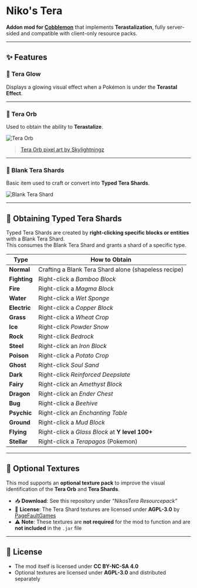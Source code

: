 # Niko's Tera

**Addon mod for [Cobblemon](https://cobblemon.org/)** that implements **Terastalization**, fully server-sided and compatible with client-only resource packs.

---

## ✨ Features

### 🔷 Tera Glow
Displays a glowing visual effect when a Pokémon is under the **Terastal Effect**.

---

### 🔮 Tera Orb

Used to obtain the ability to **Terastalize**.

![Tera Orb](https://i.imgur.com/uD5o8BJ.png)

> [Tera Orb pixel art by Skylightningz](https://www.newgrounds.com/art/view/skylightningz/tera-orb-pixel-art)

---

### 🧪 Blank Tera Shards

Basic item used to craft or convert into **Typed Tera Shards**.

![Blank Tera Shard](https://i.imgur.com/fznT0VQ.png)

---

## 🔄 Obtaining Typed Tera Shards

Typed Tera Shards are created by **right-clicking specific blocks or entities** with a Blank Tera Shard.  
This consumes the Blank Tera Shard and grants a shard of a specific type.

| Type     | How to Obtain                                                                 |
|----------|--------------------------------------------------------------------------------|
| **Normal**   | Crafting a Blank Tera Shard alone (shapeless recipe)                       |
| **Fighting** | Right-click a *Bamboo Block*                                               |
| **Fire**     | Right-click a *Magma Block*                                                |
| **Water**    | Right-click a *Wet Sponge*                                                 |
| **Electric** | Right-click a *Copper Block*                                               |
| **Grass**    | Right-click a *Wheat Crop*                                                 |
| **Ice**      | Right-click *Powder Snow*                                                  |
| **Rock**     | Right-click *Bedrock*                                                      |
| **Steel**    | Right-click an *Iron Block*                                                |
| **Poison**   | Right-click a *Potato Crop*                                                |
| **Ghost**    | Right-click *Soul Sand*                                                    |
| **Dark**     | Right-click *Reinforced Deepslate*                                         |
| **Fairy**    | Right-click an *Amethyst Block*                                            |
| **Dragon**   | Right-click an *Ender Chest*                                               |
| **Bug**      | Right-click a *Beehive*                                                    |
| **Psychic**  | Right-click an *Enchanting Table*                                          |
| **Ground**   | Right-click a *Mud Block*                                                  |
| **Flying**   | Right-click a *Glass Block* at **Y level 100+**                            |
| **Stellar**  | Right-click a *Terapagos* (Pokemon)                                        |

---

## 🎨 Optional Textures

This mod supports an **optional texture pack** to improve the visual identification of the **Tera Orb** and **Tera Shards**.

- 📥 **Download**: See this repository under _“NikosTera Resourcepack”_
- 📜 **License**: The Tera Shard textures are licensed under **AGPL-3.0** by [PageFaultGames](https://github.com/pagefaultgames)
- ⚠️ **Note**: These textures are **not required** for the mod to function and are **not included** in the `.jar` file

---

## 📄 License

- The mod itself is licensed under **CC BY-NC-SA 4.0**
- Optional textures are licensed under **AGPL-3.0** and distributed separately
